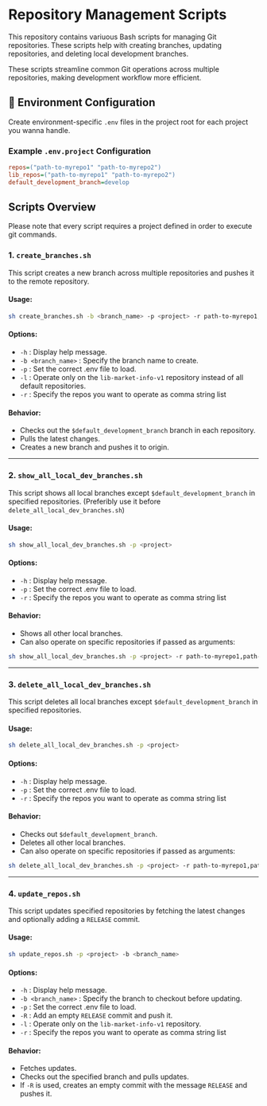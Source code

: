 # Repository Management Scripts

This repository contains variuous Bash scripts for managing Git repositories. These scripts help with creating branches, updating repositories, and deleting local development branches.

These scripts streamline common Git operations across multiple repositories, making development workflow more efficient.

## **📌 Environment Configuration**
Create environment-specific `.env` files in the project root for each project you wanna handle.

### **Example `.env.project` Configuration**
```ini
repos=("path-to-myrepo1" "path-to-myrepo2")
lib_repos=("path-to-myrepo1" "path-to-myrepo2")
default_development_branch=develop
```

## Scripts Overview

Please note that every script requires a project defined in order to execute git commands.

### 1. `create_branches.sh`
This script creates a new branch across multiple repositories and pushes it to the remote repository.

#### Usage:
```bash
sh create_branches.sh -b <branch_name> -p <project> -r path-to-myrepo1,path-to-myrepo2
```

#### Options:
- `-h` : Display help message.
- `-b <branch_name>` : Specify the branch name to create.
- `-p` : Set the correct .env file to load.
- `-l` : Operate only on the `lib-market-info-v1` repository instead of all default repositories.
- `-r` : Specify the repos you want to operate as comma string list

#### Behavior:
- Checks out the `$default_development_branch` branch in each repository.
- Pulls the latest changes.
- Creates a new branch and pushes it to origin.

---

### 2. `show_all_local_dev_branches.sh`
This script shows all local branches except `$default_development_branch` in specified repositories. (Preferibly use it before `delete_all_local_dev_branches.sh`)

#### Usage:
```bash
sh show_all_local_dev_branches.sh -p <project>
```

#### Options:
- `-h` : Display help message.
- `-p` : Set the correct .env file to load.
- `-r` : Specify the repos you want to operate as comma string list

#### Behavior:
- Shows all other local branches.
- Can also operate on specific repositories if passed as arguments:
```bash
sh show_all_local_dev_branches.sh -p <project> -r path-to-myrepo1,path-to-myrepo2
```

---

### 3. `delete_all_local_dev_branches.sh`
This script deletes all local branches except `$default_development_branch` in specified repositories.

#### Usage:
```bash
sh delete_all_local_dev_branches.sh -p <project>
```

#### Options:
- `-h` : Display help message.
- `-p` : Set the correct .env file to load.
- `-r` : Specify the repos you want to operate as comma string list

#### Behavior:
- Checks out `$default_development_branch`.
- Deletes all other local branches.
- Can also operate on specific repositories if passed as arguments:

```bash
sh delete_all_local_dev_branches.sh -p <project> -r path-to-myrepo1,path-to-myrepo2
```

---

### 4. `update_repos.sh`
This script updates specified repositories by fetching the latest changes and optionally adding a `RELEASE` commit.

#### Usage:
```bash
sh update_repos.sh -p <project> -b <branch_name>
```

#### Options:
- `-h` : Display help message.
- `-b <branch_name>` : Specify the branch to checkout before updating.
- `-p` : Set the correct .env file to load.
- `-R` : Add an empty `RELEASE` commit and push it.
- `-l` : Operate only on the `lib-market-info-v1` repository.
- `-r` : Specify the repos you want to operate as comma string list

#### Behavior:
- Fetches updates.
- Checks out the specified branch and pulls updates.
- If `-R` is used, creates an empty commit with the message `RELEASE` and pushes it.

